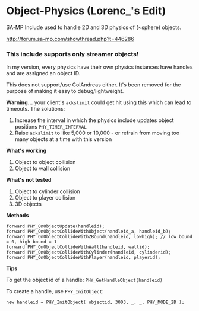 # Object-Physics (Lorenc_'s Edit)
SA-MP Include used to handle 2D and 3D physics of (~sphere) objects.

http://forum.sa-mp.com/showthread.php?t=446286

### This include supports only streamer objects!

In my version, every physics have their own physics instances have handles and are assigned an object ID. 

This does not support/use ColAndreas either. It's been removed for the purpose of making it easy to debug/lightweight.

**Warning...** your client's `ackslimit` could get hit using this which can lead to timeouts. The solutions:
1. Increase the interval in which the physics include updates object positions `PHY_TIMER_INTERVAL`
2. Raise `ackslimit` to like 5,000 or 10,000 - or refrain from moving too many objects at a time with this version

__What's working__
1. Object to object collision
2. Object to wall collision

__What's not tested__
1. Object to cylinder collision
2. Object to player collision
3. 3D objects

__Methods__
```pawn
forward PHY_OnObjectUpdate(handleid);
forward PHY_OnObjectCollideWithObject(handleid_a, handleid_b);
forward PHY_OnObjectCollideWithZBound(handleid, lowhigh); // low bound = 0, high bound = 1
forward PHY_OnObjectCollideWithWall(handleid, wallid);
forward PHY_OnObjectCollideWithCylinder(handleid, cylinderid);
forward PHY_OnObjectCollideWithPlayer(handleid, playerid);
```

__Tips__

To get the object id of a handle: `PHY_GetHandleObject(handleid)`

To create a handle, use `PHY_InitObject`:
```pawn
new handleid = PHY_InitObject( objectid, 3003, _, _, PHY_MODE_2D );
```

